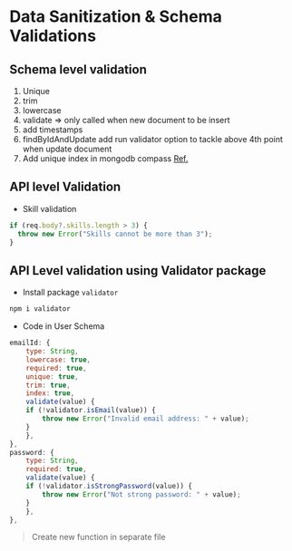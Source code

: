 # Data Sanitization & Schema Validations

## Schema level validation

1. Unique
2. trim
3. lowercase
4. validate => only called when new document to be insert
5. add timestamps
6. findByIdAndUpdate add run validator option to tackle above 4th point when update document
7. Add unique index in mongodb compass [Ref.](https://stackoverflow.com/questions/5535610/mongoose-unique-index-not-working?page=2&tab=scoredesc)

## API level Validation

- Skill validation

```js
if (req.body?.skills.length > 3) {
  throw new Error("Skills cannot be more than 3");
}
```

## API Level validation using Validator package

- Install package `validator`

```bash
npm i validator
```

- Code in User Schema

```js
emailId: {
    type: String,
    lowercase: true,
    required: true,
    unique: true,
    trim: true,
    index: true,
    validate(value) {
    if (!validator.isEmail(value)) {
        throw new Error("Invalid email address: " + value);
    }
    },
},
password: {
    type: String,
    required: true,
    validate(value) {
    if (!validator.isStrongPassword(value)) {
        throw new Error("Not strong password: " + value);
    }
    },
},
```

> Create new function in separate file
